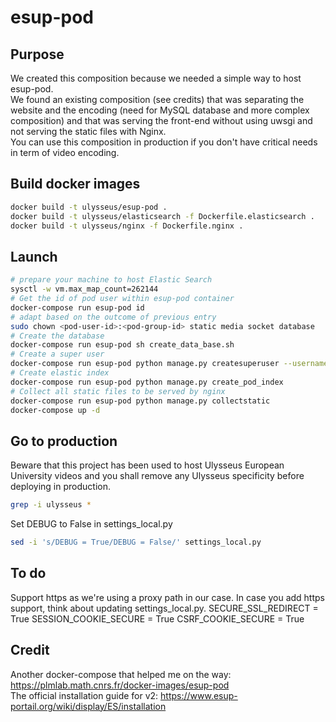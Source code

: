 # esup-pod
## Purpose
We created this composition because we needed a simple way to host esup-pod.  
We found an existing composition (see credits) that was separating the website and the encoding (need for MySQL database and more complex composition) and that was serving the front-end without using uwsgi and not serving the static files with Nginx.  
You can use this composition in production if you don't have critical needs in term of video encoding.
## Build docker images
```bash
docker build -t ulysseus/esup-pod .
docker build -t ulysseus/elasticsearch -f Dockerfile.elasticsearch .
docker build -t ulysseus/nginx -f Dockerfile.nginx .
```
## Launch
```bash
# prepare your machine to host Elastic Search
sysctl -w vm.max_map_count=262144
# Get the id of pod user within esup-pod container
docker-compose run esup-pod id
# adapt based on the outcome of previous entry
sudo chown <pod-user-id>:<pod-group-id> static media socket database
# Create the database
docker-compose run esup-pod sh create_data_base.sh
# Create a super user
docker-compose run esup-pod python manage.py createsuperuser --username <username> --email <email>
# Create elastic index
docker-compose run esup-pod python manage.py create_pod_index
# Collect all static files to be served by nginx
docker-compose run esup-pod python manage.py collectstatic
docker-compose up -d
```
## Go to production
Beware that this project has been used to host Ulysseus European University videos and you shall remove any Ulysseus specificity before deploying in production.
```bash
grep -i ulysseus *
```
Set DEBUG to False in settings_local.py 
```bash
sed -i 's/DEBUG = True/DEBUG = False/' settings_local.py
```
## To do
Support https as we're using a proxy path in our case.
In case you add https support, think about updating settings_local.py.
SECURE_SSL_REDIRECT = True
SESSION_COOKIE_SECURE = True
CSRF_COOKIE_SECURE = True

## Credit
Another docker-compose that helped me on the way: https://plmlab.math.cnrs.fr/docker-images/esup-pod  
The official installation guide for v2: https://www.esup-portail.org/wiki/display/ES/installation

